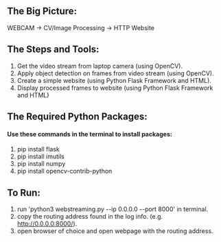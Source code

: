 ## The Big Picture:

WEBCAM -> CV/Image Processing -> HTTP Website


## The Steps and Tools:

1) Get the video stream from laptop camera (using OpenCV).
2) Apply object detection on frames from video stream (using OpenCV).
3) Create a simple website (using Python Flask Framework and HTML).
4) Display processed frames to website (using Python Flask Framework and HTML)


## The Required Python Packages:
#### Use these commands in the terminal to install packages:

1) pip install flask
2) pip install imutils
3) pip install numpy
4) pip install opencv-contrib-python


## To Run:

1) run 'python3 webstreaming.py --ip 0.0.0.0 --port 8000' in terminal.
2) copy the routing address found in the log info. (e.g. http://0.0.0.0:8000/).
3) open browser of choice and open webpage with the routing address.
